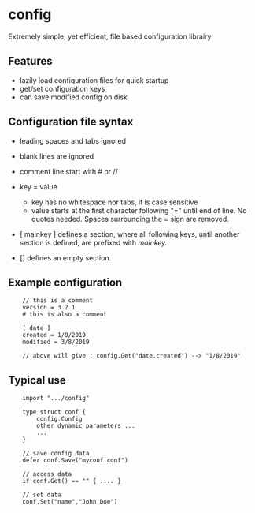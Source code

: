 # config
Extremely simple, yet efficient, file based configuration librairy


## Features

* lazily load configuration files for quick startup
* get/set configuration keys
* can save modified config on disk 

## Configuration file syntax

* leading spaces and tabs ignored
* blank lines are ignored
* comment line start with # or //

* key = value
  * key has no whitespace nor tabs, it is case sensitive
  * value starts at the first character following "=" until end of line. No quotes needed. Spaces surrounding the = sign are removed.

* [ mainkey ] defines a section, where all following keys, until another section is defined, are prefixed with *mainkey.*
* [] defines an empty section.

## Example configuration
        // this is a comment
        version = 3.2.1
        # this is also a comment

        [ date ]
        created = 1/8/2019
        modified = 3/8/2019

        // above will give : config.Get("date.created") --> "1/8/2019"


## Typical use

        import ".../config"

        type struct conf {
            config.Config
            other dynamic parameters ...
            ...
        }

        // save config data
        defer conf.Save("myconf.conf")

        // access data 
        if conf.Get() == "" { .... }

        // set data
        conf.Set("name","John Doe")
